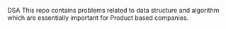 DSA
This repo contains problems related to data structure and algorithm which are essentially important for Product based companies.

